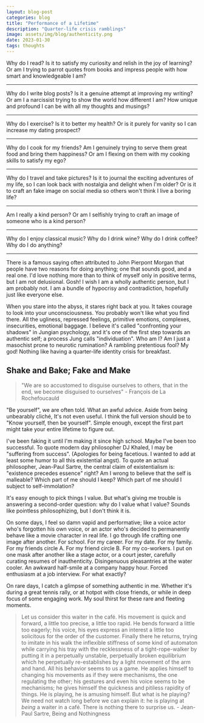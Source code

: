 ```yaml
---
layout: blog-post
categories: blog
title: "Performance of a Lifetime"
description: "Quarter-life crisis ramblings"
image: assets/img/blog/authenticity.png
date: 2023-01-30
tags: thoughts
---
```


Why do I read? Is it to satisfy my curiosity and relish in the joy of learning? Or am I trying to parrot quotes from books and impress people with how smart and knowledgeable I am? 

---

Why do I write blog posts? Is it a genuine attempt at improving my writing? Or am I a narcissist trying to show the world how different I am? How unique and profound I can be with all my thoughts and musings?

---

Why do I exercise? Is it to better my health? Or is it purely for vanity so I can increase my dating prospect? 

---

Why do I cook for my friends? Am I genuinely trying to serve them great food and bring them happiness? Or am I flexing on them with my cooking skills to satisfy my ego? 

---

Why do I travel and take pictures? Is it to journal the exciting adventures of my life, so I can look back with nostalgia and delight when I'm older? Or is it to craft an fake image on social media so others won't think I live a boring life? 

---

Am I really a kind person? Or am I selfishly trying to craft an image of someone who is a kind person?

---

Why do I enjoy classical music? Why do I drink wine? Why do I drink coffee? Why do I do anything? 

---

There is a famous saying often attributed to John Pierpont Morgan that people have two reasons for doing anything; one that sounds good, and a real one. I'd love nothing more than to think of myself only in positive terms, but I am not delusional. Gosh! I wish I am a wholly authentic person, but I am probably not. I am a bundle of hypocrisy and contradiction, hopefully just like everyone else. 

When you stare into the abyss, it stares right back at you. It takes courage to look into your unconsciousness. You probably won't like what you find there. All the ugliness, repressed feelings, primitive emotions, complexes, insecurities, emotional baggage. I believe it's called "confronting your shadows" in Jungian psychology, and it's one of the first step towards an authentic self; a process Jung calls "individuation". Who am I? Am I just a masochist prone to neurotic rumination? A rambling pretentious fool? My god! Nothing like having a quarter-life identity crisis for breakfast. 



## Shake and Bake; Fake and Make

> "We are so accustomed to disguise ourselves to others, that in the end, we become disguised to ourselves" - François de La Rochefoucauld

"Be yourself", we are often told. What an awful advice. Aside from being unbearably cliché, It's not even useful. I think the full version should be to "Know yourself, then be yourself". Simple enough, except the first part might take your entire lifetime to figure out.

I've been faking it until I'm making it since high school. Maybe I've been too successful. To quote modern day philosopher DJ Khaled, I may be "suffering from success". (Apologies for being facetious. I wanted to add at least some humor to all this existential angst). To quote an actual philosopher, Jean-Paul Sartre, the central claim of existentialism is: "existence precedes essence" right? Am I wrong to believe that the self is malleable? Which part of me should I keep? Which part of me should I subject to self-immolation? 

It's easy enough to pick things I value. But what's giving me trouble is answering a second-order question: why do I value what I value? Sounds like pointless philosophizing, but I don't think it is. 

On some days, I feel so damn vapid and performative; like a voice actor who's forgotten his own voice, or an actor who's decided to permanently behave like a movie character in real life. I go through life crafting one image after another. For school. For my career. For my date. For my family. For my friends circle A. For my friend circle B. For my co-workers. I put on one mask after another like a stage actor, or a court jester, carefully curating resumes of inauthenticity. Disingenuous pleasantries at the water cooler. An awkward half-smile at a company happy hour. Forced enthusiasm at a job interview. For what exactly? 

On rare days, I catch a glimpse of something authentic in me. Whether it's during a great tennis rally, or at hotpot with close friends, or while in deep focus of some engaging work. My soul thirst for these rare and fleeting moments.

> Let us consider this waiter in the café. His movement is quick and forward, a little too precise, a little too rapid. He bends forward a little too eagerly; his voice, his eyes express an interest a little too solicitous for the order of the customer. Finally there he returns, trying to imitate in his walk the inflexible stiffness of some kind of automaton while carrying his tray with the recklessness of a tight-rope-walker by putting it in a perpetually unstable, perpetually broken equilibrium which he perpetually re-establishes by a light movement of the arm and hand. All his behavior seems to us a game. He applies himself to changing his movements as if they were mechanisms, the one regulating the other; his gestures and even his voice seems to be mechanisms; he gives himself the quickness and pitiless rapidity of things. He is playing, he is amusing himself. But what is he playing? We need not watch long before we can explain it: he is playing at *being* a waiter in a café. There is nothing there to surprise us. - Jean-Paul Sartre, Being and Nothingness
